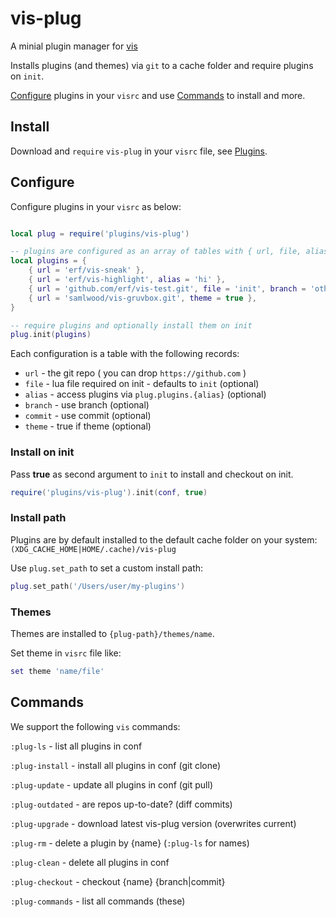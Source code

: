 # vis-plug

A minial plugin manager for [vis](https://github.com/martanne/vis)

Installs plugins (and themes) via `git` to a cache folder and require plugins on `init`.

[Configure](#Configure) plugins in your `visrc` and use [Commands](#Commands) to install and more.

## Install

Download and `require` `vis-plug` in your `visrc` file, see [Plugins](https://github.com/martanne/vis/wiki/Plugins).

## Configure

Configure plugins in your `visrc` as below:

```Lua

local plug = require('plugins/vis-plug')

-- plugins are configured as an array of tables with { url, file, alias, branch, commit }
local plugins = {
	{ url = 'erf/vis-sneak' },
	{ url = 'erf/vis-highlight', alias = 'hi' },
	{ url = 'github.com/erf/vis-test.git', file = 'init', branch = 'other' },
	{ url = 'samlwood/vis-gruvbox.git', theme = true },
}

-- require plugins and optionally install them on init
plug.init(plugins)
```

Each configuration is a table with the following records:

- `url` - the git repo ( you can drop `https://github.com` )
- `file` - lua file required on init - defaults to `init` (optional)
- `alias` - access plugins via `plug.plugins.{alias}` (optional)
- `branch` - use branch (optional)
- `commit` - use commit (optional)
- `theme` - true if theme (optional)

### Install on init

Pass **true** as second argument to `init` to install and checkout on init.

```Lua
require('plugins/vis-plug').init(conf, true)
```

### Install path

Plugins are by default installed to the default cache folder on your system: 
`(XDG_CACHE_HOME|HOME/.cache)/vis-plug`

Use `plug.set_path` to set a custom install path:

```Lua
plug.set_path('/Users/user/my-plugins')
```

### Themes

Themes are installed to `{plug-path}/themes/name`.

Set theme in `visrc` file like:

```Lua
set theme 'name/file'
```

## Commands

We support the following `vis` commands:

`:plug-ls` - list all plugins in conf

`:plug-install` - install all plugins in conf (git clone)

`:plug-update` - update all plugins in conf (git pull)

`:plug-outdated` - are repos up-to-date? (diff commits)

`:plug-upgrade` - download latest vis-plug version (overwrites current)

`:plug-rm` - delete a plugin by {name} (`:plug-ls` for names)

`:plug-clean` - delete all plugins in conf

`:plug-checkout` - checkout {name} {branch|commit}

`:plug-commands` - list all commands (these)

